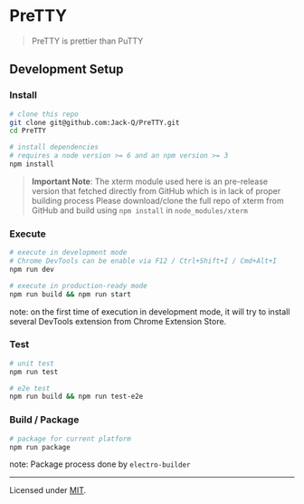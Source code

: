 # PreTTY

> PreTTY is prettier than PuTTY


## Development Setup

### Install

```bash
# clone this repo
git clone git@github.com:Jack-Q/PreTTY.git
cd PreTTY

# install dependencies
# requires a node version >= 6 and an npm version >= 3
npm install
```

> **Important Note**:
> The xterm module used here is an pre-release version that fetched directly from GitHub
> which is in lack of proper building process
> Please download/clone the full repo of xterm from GitHub and build using `npm install`
> in `node_modules/xterm`

### Execute

```bash
# execute in development mode
# Chrome DevTools can be enable via F12 / Ctrl+Shift+I / Cmd+Alt+I
npm run dev

# execute in production-ready mode
npm run build && npm run start
```

note: on the first time of execution in development mode, it will try to install
several DevTools extension from Chrome Extension Store.

### Test

```bash
# unit test
npm run test

# e2e test
npm run build && npm run test-e2e
```

### Build / Package

```bash
# package for current platform
npm run package
```

note: Package process done by `electro-builder`


--- 

Licensed under [MIT](./LICENSE).